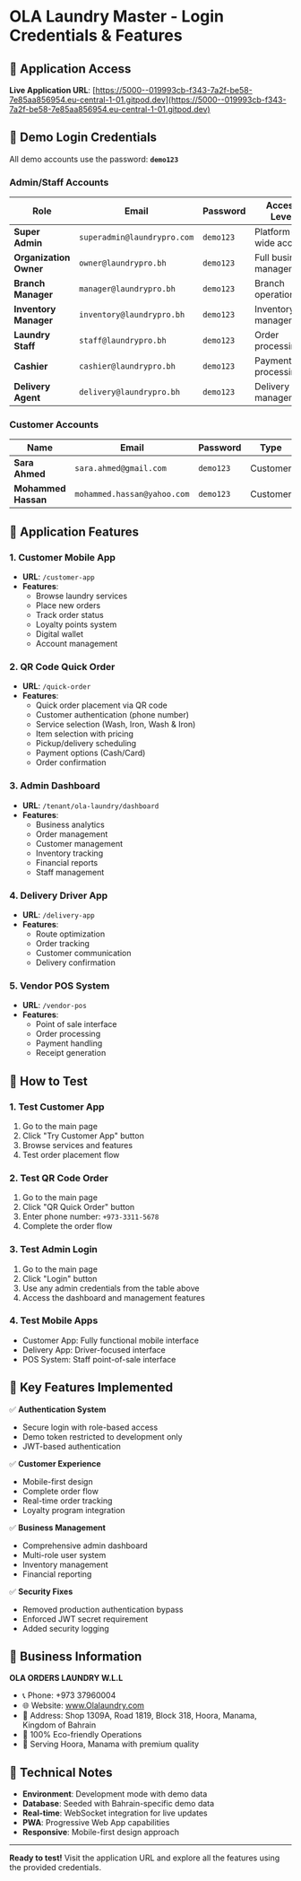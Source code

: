 # OLA Laundry Master - Login Credentials & Features

## 🚀 Application Access

**Live Application URL**: [https://5000--019993cb-f343-7a2f-be58-7e85aa856954.eu-central-1-01.gitpod.dev](https://5000--019993cb-f343-7a2f-be58-7e85aa856954.eu-central-1-01.gitpod.dev)

## 🔐 Demo Login Credentials

All demo accounts use the password: **`demo123`**

### Admin/Staff Accounts

| Role | Email | Password | Access Level |
|------|-------|----------|--------------|
| **Super Admin** | `superadmin@laundrypro.com` | `demo123` | Platform-wide access |
| **Organization Owner** | `owner@laundrypro.bh` | `demo123` | Full business management |
| **Branch Manager** | `manager@laundrypro.bh` | `demo123` | Branch operations |
| **Inventory Manager** | `inventory@laundrypro.bh` | `demo123` | Inventory management |
| **Laundry Staff** | `staff@laundrypro.bh` | `demo123` | Order processing |
| **Cashier** | `cashier@laundrypro.bh` | `demo123` | Payment processing |
| **Delivery Agent** | `delivery@laundrypro.bh` | `demo123` | Delivery management |

### Customer Accounts

| Name | Email | Password | Type |
|------|-------|----------|------|
| **Sara Ahmed** | `sara.ahmed@gmail.com` | `demo123` | Customer |
| **Mohammed Hassan** | `mohammed.hassan@yahoo.com` | `demo123` | Customer |

## 📱 Application Features

### 1. **Customer Mobile App** 
- **URL**: `/customer-app`
- **Features**:
  - Browse laundry services
  - Place new orders
  - Track order status
  - Loyalty points system
  - Digital wallet
  - Account management

### 2. **QR Code Quick Order**
- **URL**: `/quick-order`
- **Features**:
  - Quick order placement via QR code
  - Customer authentication (phone number)
  - Service selection (Wash, Iron, Wash & Iron)
  - Item selection with pricing
  - Pickup/delivery scheduling
  - Payment options (Cash/Card)
  - Order confirmation

### 3. **Admin Dashboard**
- **URL**: `/tenant/ola-laundry/dashboard`
- **Features**:
  - Business analytics
  - Order management
  - Customer management
  - Inventory tracking
  - Financial reports
  - Staff management

### 4. **Delivery Driver App**
- **URL**: `/delivery-app`
- **Features**:
  - Route optimization
  - Order tracking
  - Customer communication
  - Delivery confirmation

### 5. **Vendor POS System**
- **URL**: `/vendor-pos`
- **Features**:
  - Point of sale interface
  - Order processing
  - Payment handling
  - Receipt generation

## 🧪 How to Test

### 1. **Test Customer App**
1. Go to the main page
2. Click "Try Customer App" button
3. Browse services and features
4. Test order placement flow

### 2. **Test QR Code Order**
1. Go to the main page
2. Click "QR Quick Order" button
3. Enter phone number: `+973-3311-5678`
4. Complete the order flow

### 3. **Test Admin Login**
1. Go to the main page
2. Click "Login" button
3. Use any admin credentials from the table above
4. Access the dashboard and management features

### 4. **Test Mobile Apps**
- Customer App: Fully functional mobile interface
- Delivery App: Driver-focused interface
- POS System: Staff point-of-sale interface

## 🌟 Key Features Implemented

✅ **Authentication System**
- Secure login with role-based access
- Demo token restricted to development only
- JWT-based authentication

✅ **Customer Experience**
- Mobile-first design
- Complete order flow
- Real-time order tracking
- Loyalty program integration

✅ **Business Management**
- Comprehensive admin dashboard
- Multi-role user system
- Inventory management
- Financial reporting

✅ **Security Fixes**
- Removed production authentication bypass
- Enforced JWT secret requirement
- Added security logging

## 🏢 Business Information

**OLA ORDERS LAUNDRY W.L.L**
- 📞 Phone: +973 37960004
- 🌐 Website: www.Olalaundry.com
- 📍 Address: Shop 1309A, Road 1819, Block 318, Hoora, Manama, Kingdom of Bahrain
- 🌱 100% Eco-friendly Operations
- 🎯 Serving Hoora, Manama with premium quality

## 🔧 Technical Notes

- **Environment**: Development mode with demo data
- **Database**: Seeded with Bahrain-specific demo data
- **Real-time**: WebSocket integration for live updates
- **PWA**: Progressive Web App capabilities
- **Responsive**: Mobile-first design approach

---

**Ready to test!** Visit the application URL and explore all the features using the provided credentials.